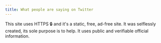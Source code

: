 ```yaml
---
title: What people are saying on Twitter
---
```


This site uses HTTPS 🔒 and it's a static, free, ad-free site. It was selflessly created, its sole purpose is to help. It uses public and verifiable official information.
